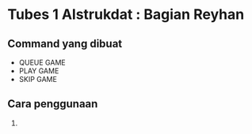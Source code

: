 # Tubes 1 Alstrukdat : Bagian Reyhan

## **Command yang dibuat**
- QUEUE GAME
- PLAY GAME
- SKIP GAME

## **Cara penggunaan**
1. 